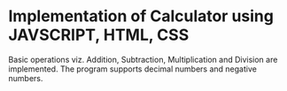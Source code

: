 # Implementation of Calculator using JAVSCRIPT, HTML, CSS


Basic operations viz. Addition, Subtraction, Multiplication and Division are implemented.
The program supports decimal numbers and negative numbers.


